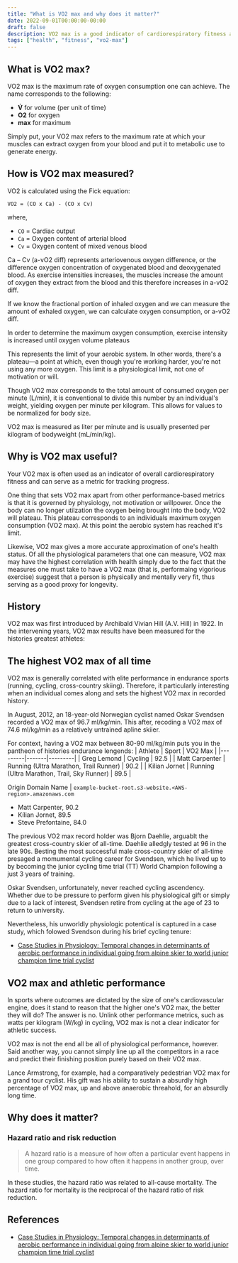```yaml
---
title: "What is VO2 max and why does it matter?"
date: 2022-09-01T00:00:00-00:00
draft: false
description: VO2 max is a good indicator of cardiorespiratory fitness and equally as good at predicting one's all-cause mortality. In this article, I discuss what VO2 max is, how it is measured, and how to improve it.
tags: ["health", "fitness", "vo2-max"]
---
```


## What is VO2 max?

VO2 max is the maximum rate of oxygen consumption one can achieve. The name corresponds to the following:
* **V̇** for volume (per unit of time)
* **O2** for oxygen
* **max** for maximum

Simply put, your VO2 max refers to the maximum rate at which your muscles can extract oxygen from your blood and put it to metabolic use to generate energy.

## How is VO2 max measured?

VO2 is calculated using the Fick equation:

```
VO2 = (CO x Ca) - (CO x Cv)
```

where,

* `CO` = Cardiac output
* `Ca` = Oxygen content of arterial blood
* `Cv` = Oxygen content of mixed venous blood

Ca – Cv (a-vO2 diff) represents arteriovenous oxygen difference, or the difference oxygen concentration of oxygenated blood and deoxygenated blood. As exercise intensities increases, the muscles increase the amount of oxygen they extract from the blood and this therefore increases in a-vO2 diff.

If we know the fractional portion of inhaled oxygen and we can measure the amount of exhaled oxygen, we can calculate oxygen consumption, or a-vO2 diff.

In order to determine the maximum oxygen consumption, exercise intensity is increased until oxygen volume plateaus

This represents the limit of your aerobic system. In other words, there's a plateau—a point at which, even though you're working harder, you're not using any more oxygen. This limit is a physiological limit, not one of motivation or will.

Though VO2 max corresponds to the total amount of consumed oxygen per minute (L/min), it is conventional to divide this number by an individual's weight, yielding oxygen per minute per kilogram. This allows for values to be normalized for body size.

VO2 max is measured as liter per minute and is usually presented per kilogram of bodyweight (mL/min/kg).

## Why is VO2 max useful?

Your VO2 max is often used as an indicator of overall cardiorespiratory fitness and can serve as a metric for tracking progress.

One thing that sets VO2 max apart from other performance-based metrics is that it is governed by physiology, not motivation or willpower. Once the body can no longer utilzation the oxygen being brought into the body, VO2 will plateau. This plateau corresponds to an individuals maximum oxygen consumption (VO2 max). At this point the aerobic system has reached it's limit.

Likewise, VO2 max gives a more accurate approximation of one's health status. Of all the physiological parameters that one can measure, VO2 max may have the highest correlation with health simply due to the fact that the measures one must take to have a VO2 max (that is, performaing vigorious exercise) suggest that a person is physically and mentally very fit, thus serving as a good proxy for longevity.

## History

VO2 max was first introduced by Archibald Vivian Hill (A.V. Hill) in 1922. In the intervening years, VO2 max results have been measured for the histories greatest athletes:

## The highest VO2 max of all time

VO2 max is generally correlated with elite performance in endurance sports (running, cycling, cross-country skiing). Therefore, it particularly interesting when an individual comes along and sets the highest VO2 max in recorded history.

In August, 2012, an 18-year-old Norwegian cyclist named Oskar Svendsen recorded a VO2 max of 96.7 ml/kg/min. This after, recoding a VO2 max of 74.6 ml/kg/min as a relatively untrained apline skiier.

For context, having a VO2 max between 80-90 ml/kg/min puts you in the pantheon of histories endurance lengends:
| Athlete | Sport | VO2 Max |
|---------|-------|---------|
| Greg Lemond | Cycling | 92.5 |
| Matt Carpenter | Running (Ultra Marathon, Trail Runner) | 90.2 |
| Kilian Jornet | Running (Ultra Marathon, Trail, Sky Runner) | 89.5 |

Origin Domain Name | `example-bucket-root.s3-website.<AWS-region>.amazonaws.com`
* Matt Carpenter, 90.2
* Kílian Jornet, 89.5
* Steve Prefontaine, 84.0

The previous VO2 max record holder was Bjorn Daehlie, arguablt the greatest cross-country skier of all-time. Daehlie alledgly tested at 96 in the late 90s. Besting the most successful male cross-country skier of all-time presaged a momumental cycling career for Svendsen, which he lived up to by becoming the junior cycling time trial (TT) World Champion following a just 3 years of training.

Oskar Svendsen, unfortunately, never reached cycling ascendency. Whether due to be pressure to perform given his physiological gift or simply due to a lack of interest, Svendsen retire from cycling at the age of 23 to return to university.

Nevertheless, his unworldly physiologic potentical is captured in a case study, which folowed Svendson during his brief cycling tenure:
* [Case Studies in Physiology: Temporal changes in determinants of aerobic performance in individual going from alpine skier to world junior champion time trial cyclist](https://pubmed.ncbi.nlm.nih.gov/31194601)

## VO2 max and athletic performance

In sports where outcomes are dictated by the size of one's cardiovascular engine, does it stand to reason that the higher one's VO2 max, the better they will do? The answer is no. Unlink other performance metrics, such as watts per kilogram (W/kg) in cycling, VO2 max is not a clear indicator for athletic success.

VO2 max is not the end all be all of physiological performance, however. Said another way, you cannot simply line up all the competitors in a race and predict their finishing position purely based on their VO2 max.

Lance Armstrong, for example, had a comparatively pedestrian VO2 max for a grand tour cyclist. His gift was his ability to sustain a absurdly high percentage of VO2 max, up and above anaerobic threahold, for an absurdly long time.

## Why does it matter?

### Hazard ratio and risk reduction

>A hazard ratio is a measure of how often a particular event happens in one group compared to how often it happens in another group, over time.

In these studies, the hazard ratio was related to all-cause mortality. The hazard ratio for mortality is the reciprocal of the hazard ratio of risk reduction.

## References

* [Case Studies in Physiology: Temporal changes in determinants of aerobic performance in individual going from alpine skier to world junior champion time trial cyclist](https://pubmed.ncbi.nlm.nih.gov/31194601)
